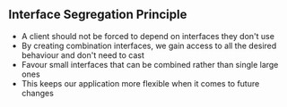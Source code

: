 ## Interface Segregation Principle

- A client should not be forced to depend on interfaces they don't use
- By creating combination interfaces, we gain access to all the desired behaviour and don't need to cast
- Favour small interfaces that can be combined rather than single large ones
- This keeps our application more flexible when it comes to future changes
